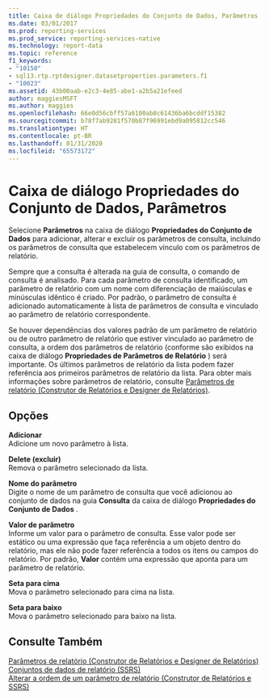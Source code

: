 ```yaml
---
title: Caixa de diálogo Propriedades do Conjunto de Dados, Parâmetros | Microsoft Docs
ms.date: 03/01/2017
ms.prod: reporting-services
ms.prod_service: reporting-services-native
ms.technology: report-data
ms.topic: reference
f1_keywords:
- "10150"
- sql13.rtp.rptdesigner.datasetproperties.parameters.f1
- "10023"
ms.assetid: 43b00aab-e2c3-4e85-abe1-a2b5a21efeed
author: maggiesMSFT
ms.author: maggies
ms.openlocfilehash: 66e0d56cbff57a6100ab8c61436ba6bcddf15382
ms.sourcegitcommit: b78f7ab9281f570b87f96991ebd9a095812cc546
ms.translationtype: HT
ms.contentlocale: pt-BR
ms.lasthandoff: 01/31/2020
ms.locfileid: "65573172"
---
```

# <a name="dataset-properties-dialog-box-parameters"></a>Caixa de diálogo Propriedades do Conjunto de Dados, Parâmetros
  Selecione **Parâmetros** na caixa de diálogo **Propriedades do Conjunto de Dados** para adicionar, alterar e excluir os parâmetros de consulta, incluindo os parâmetros de consulta que estabelecem vínculo com os parâmetros de relatório.  
  
 Sempre que a consulta é alterada na guia de consulta, o comando de consulta é analisado. Para cada parâmetro de consulta identificado, um parâmetro de relatório com um nome com diferenciação de maiúsculas e minúsculas idêntico é criado. Por padrão, o parâmetro de consulta é adicionado automaticamente à lista de parâmetros de consulta e vinculado ao parâmetro de relatório correspondente.  
  
 Se houver dependências dos valores padrão de um parâmetro de relatório ou de outro parâmetro de relatório que estiver vinculado ao parâmetro de consulta, a ordem dos parâmetros de relatório (conforme são exibidos na caixa de diálogo **Propriedades de Parâmetros de Relatório** ) será importante. Os últimos parâmetros de relatório da lista podem fazer referência aos primeiros parâmetros de relatório da lista. Para obter mais informações sobre parâmetros de relatório, consulte [Parâmetros de relatório &#40;Construtor de Relatórios e Designer de Relatórios&#41;](../../reporting-services/report-design/report-parameters-report-builder-and-report-designer.md).  
  
## <a name="options"></a>Opções  
 **Adicionar**  
 Adicione um novo parâmetro à lista.  
  
 **Delete (excluir)**  
 Remova o parâmetro selecionado da lista.  
  
 **Nome do parâmetro**  
 Digite o nome de um parâmetro de consulta que você adicionou ao conjunto de dados na guia **Consulta** da caixa de diálogo **Propriedades do Conjunto de Dados** .  
  
 **Valor de parâmetro**  
 Informe um valor para o parâmetro de consulta. Esse valor pode ser estático ou uma expressão que faça referência a um objeto dentro do relatório, mas ele não pode fazer referência a todos os itens ou campos do relatório. Por padrão, **Valor** contém uma expressão que aponta para um parâmetro de relatório.  
  
 **Seta para cima**  
 Mova o parâmetro selecionado para cima na lista.  
  
 **Seta para baixo**  
 Mova o parâmetro selecionado para baixo na lista.  
  
## <a name="see-also"></a>Consulte Também  
 [Parâmetros de relatório &#40;Construtor de Relatórios e Designer de Relatórios&#41;](../../reporting-services/report-design/report-parameters-report-builder-and-report-designer.md)   
 [Conjuntos de dados de relatório &#40;SSRS&#41;](../../reporting-services/report-data/report-datasets-ssrs.md)   
 [Alterar a ordem de um parâmetro de relatório &#40;Construtor de Relatórios e SSRS&#41;](../../reporting-services/report-design/change-the-order-of-a-report-parameter-report-builder-and-ssrs.md)  
  
  
